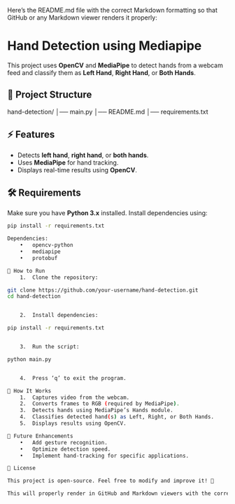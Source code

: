 Here’s the README.md file with the correct Markdown formatting so that GitHub or any Markdown viewer renders it properly:

# Hand Detection using Mediapipe  

This project uses **OpenCV** and **MediaPipe** to detect hands from a webcam feed and classify them as **Left Hand**, **Right Hand**, or **Both Hands**.  

## 📁 Project Structure  

hand-detection/
│── main.py
│── README.md
│── requirements.txt

## ⚡ Features  

- Detects **left hand**, **right hand**, or **both hands**.  
- Uses **MediaPipe** for hand tracking.  
- Displays real-time results using **OpenCV**.  

## 🛠️ Requirements  

Make sure you have **Python 3.x** installed. Install dependencies using:  

```bash
pip install -r requirements.txt

Dependencies:
	•	opencv-python
	•	mediapipe
	•	protobuf

🚀 How to Run
	1.	Clone the repository:

git clone https://github.com/your-username/hand-detection.git
cd hand-detection


	2.	Install dependencies:

pip install -r requirements.txt


	3.	Run the script:

python main.py


	4.	Press ‘q’ to exit the program.

📌 How It Works
	1.	Captures video from the webcam.
	2.	Converts frames to RGB (required by MediaPipe).
	3.	Detects hands using MediaPipe’s Hands module.
	4.	Classifies detected hand(s) as Left, Right, or Both Hands.
	5.	Displays results using OpenCV.

🎯 Future Enhancements
	•	Add gesture recognition.
	•	Optimize detection speed.
	•	Implement hand-tracking for specific applications.

📝 License

This project is open-source. Feel free to modify and improve it! 🚀

This will properly render in GitHub and Markdown viewers with the correct file structure, how-to-run steps, and explanations. 🚀